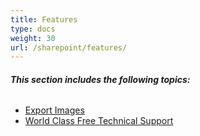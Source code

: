 ```yaml
---
title: Features
type: docs
weight: 30
url: /sharepoint/features/
---
```


###### **This section includes the following topics:** 
- [Export Images](/imaging/sharepoint/export-images/)
- [World Class Free Technical Support](/imaging/sharepoint/world-class-free-technical-support/)
